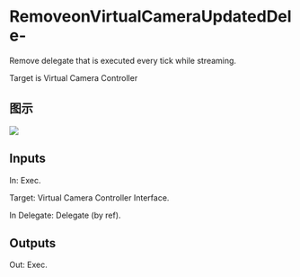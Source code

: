 # RemoveonVirtualCameraUpdatedDele-

Remove delegate that is executed every tick while streaming.

Target is Virtual Camera Controller

## 图示

![]($-20221218-21291469.png)

## Inputs

In: Exec.

Target: Virtual Camera Controller Interface.

In Delegate: Delegate (by ref).  

## Outputs

Out: Exec.

